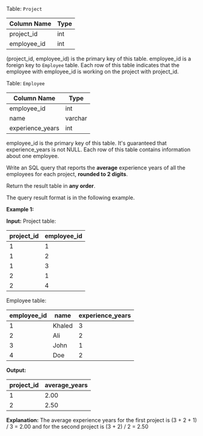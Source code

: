 ﻿
Table:  `Project`


| Column Name | Type    |
|-|-
| project_id  | int     |
| employee_id | int     |

(project_id, employee_id) is the primary key of this table.
employee_id is a foreign key to `Employee` table.
Each row of this table indicates that the employee with employee_id is working on the project with project_id.

Table:  `Employee`


| Column Name      | Type    |
|-|-
| employee_id      | int     |
| name             | varchar |
| experience_years | int     |

employee_id is the primary key of this table. It's guaranteed that experience_years is not NULL.
Each row of this table contains information about one employee.

Write an SQL query that reports the  **average**  experience years of all the employees for each project,  **rounded to 2 digits**.

Return the result table in  **any order**.

The query result format is in the following example.

**Example 1:**

**Input:** 
Project table:

| project_id  | employee_id |
|-|-
| 1           | 1           |
| 1           | 2           |
| 1           | 3           |
| 2           | 1           |
| 2           | 4           |

Employee table:

| employee_id | name   | experience_years |
|-|-|-
| 1           | Khaled | 3                |
| 2           | Ali    | 2                |
| 3           | John   | 1                |
| 4           | Doe    | 2                |

**Output:** 

| project_id  | average_years |
|-|-
| 1           | 2.00          |
| 2           | 2.50          |

**Explanation:** The average experience years for the first project is (3 + 2 + 1) / 3 = 2.00 and for the second project is (3 + 2) / 2 = 2.50


